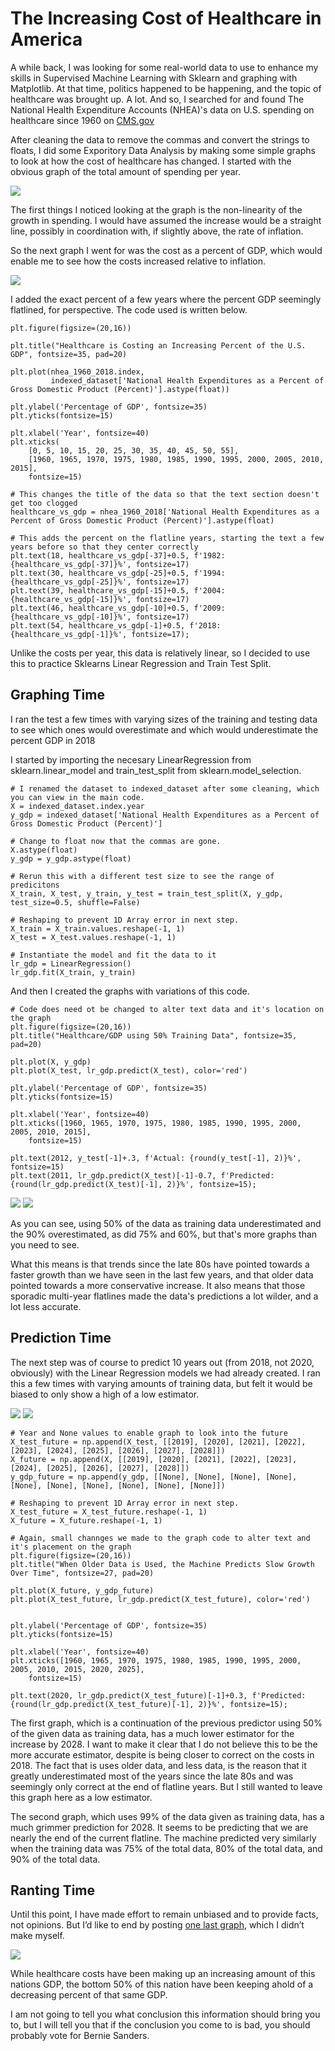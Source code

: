 # The Increasing Cost of Healthcare in America

A while back, I was looking for some real-world data to use to enhance my skills in Supervised Machine Learning with Sklearn  and graphing with Matplotlib. At that time, politics happened to be happening, and the topic of healthcare was brought up. A lot. And so, I searched for and found The National Health Expenditure Accounts (NHEA)'s data on U.S. spending on healthcare since 1960 on [CMS.gov](https://www.cms.gov/Research-Statistics-Data-and-Systems/Statistics-Trends-and-Reports/NationalHealthExpendData/NationalHealthAccountsHistorical)

After cleaning the data to remove the commas and convert the strings to floats, I did some Exporitory Data Analysis by making some simple graphs to look at how the cost of healthcare has changed. I started with the obvious graph of the total amount of spending per year.

<img src='Graphs/Healthcare_Cost.png'/>

The first things I noticed looking at the graph is the non-linearity of the growth in spending. I would have assumed the increase would be a straight line, possibly in coordination with, if slightly above, the rate of inflation. 

So the next graph I went for was the cost as a percent of GDP, which would enable me to see how the costs increased relative to inflation.

<img src='Graphs/Healthcare_Cost_vs_GDP.png'/>

I added the exact percent of a few years where the percent GDP seemingly flatlined, for perspective. The code used is written below.

```
plt.figure(figsize=(20,16))

plt.title("Healthcare is Costing an Increasing Percent of the U.S. GDP", fontsize=35, pad=20)

plt.plot(nhea_1960_2018.index, 
         indexed_dataset['National Health Expenditures as a Percent of Gross Domestic Product (Percent)'].astype(float))

plt.ylabel('Percentage of GDP', fontsize=35)
plt.yticks(fontsize=15)

plt.xlabel('Year', fontsize=40)
plt.xticks(
    [0, 5, 10, 15, 20, 25, 30, 35, 40, 45, 50, 55],
    [1960, 1965, 1970, 1975, 1980, 1985, 1990, 1995, 2000, 2005, 2010, 2015],
    fontsize=15)

# This changes the title of the data so that the text section doesn't get too clogged
healthcare_vs_gdp = nhea_1960_2018['National Health Expenditures as a Percent of Gross Domestic Product (Percent)'].astype(float)

# This adds the percent on the flatline years, starting the text a few years before so that they center correctly
plt.text(18, healthcare_vs_gdp[-37]+0.5, f'1982: {healthcare_vs_gdp[-37]}%', fontsize=17)
plt.text(30, healthcare_vs_gdp[-25]+0.5, f'1994: {healthcare_vs_gdp[-25]}%', fontsize=17)
plt.text(39, healthcare_vs_gdp[-15]+0.5, f'2004: {healthcare_vs_gdp[-15]}%', fontsize=17)
plt.text(46, healthcare_vs_gdp[-10]+0.5, f'2009: {healthcare_vs_gdp[-10]}%', fontsize=17)
plt.text(54, healthcare_vs_gdp[-1]+0.5, f'2018: {healthcare_vs_gdp[-1]}%', fontsize=17);
```

Unlike the costs per year, this data is relatively linear, so I decided to use this to practice Sklearns Linear Regression and Train Test Split. 



## Graphing Time

I ran the test a few times with varying sizes of the training and testing data to see which ones would overestimate and which would underestimate the percent GDP in 2018

I started by importing the necesary LinearRegression from sklearn.linear_model and train_test_split from sklearn.model_selection.

```
# I renamed the dataset to indexed_dataset after some cleaning, which you can view in the main code.
X = indexed_dataset.index.year
y_gdp = indexed_dataset['National Health Expenditures as a Percent of Gross Domestic Product (Percent)']

# Change to float now that the commas are gone.
X.astype(float)
y_gdp = y_gdp.astype(float)

# Rerun this with a different test size to see the range of predicitons
X_train, X_test, y_train, y_test = train_test_split(X, y_gdp, test_size=0.5, shuffle=False)

# Reshaping to prevent 1D Array error in next step.
X_train = X_train.values.reshape(-1, 1)
X_test = X_test.values.reshape(-1, 1)

# Instantiate the model and fit the data to it
lr_gdp = LinearRegression()
lr_gdp.fit(X_train, y_train)
```

And then I created the graphs with variations of this code.
```
# Code does need ot be changed to alter text data and it's location on the graph
plt.figure(figsize=(20,16))
plt.title("Healthcare/GDP using 50% Training Data", fontsize=35, pad=20)

plt.plot(X, y_gdp)
plt.plot(X_test, lr_gdp.predict(X_test), color='red')

plt.ylabel('Percentage of GDP', fontsize=35)
plt.yticks(fontsize=15)

plt.xlabel('Year', fontsize=40)
plt.xticks([1960, 1965, 1970, 1975, 1980, 1985, 1990, 1995, 2000, 2005, 2010, 2015],
    fontsize=15)

plt.text(2012, y_test[-1]+.3, f'Actual: {round(y_test[-1], 2)}%', fontsize=15)
plt.text(2011, lr_gdp.predict(X_test)[-1]-0.7, f'Predicted: {round(lr_gdp.predict(X_test)[-1], 2)}%', fontsize=15);
```

<img src='Graphs/50%_Predictor.png'/>

<img src='Graphs/90%_Predictor.png'/>

As you can see, using 50% of the data as training data underestimated and the 90% overestimated, as did 75% and 60%, but that's more graphs than you need to see. 

What this means is that trends since the late 80s have pointed towards a faster growth than we have seen in the last few years, and that older data pointed towards a more conservative increase. It also means that those sporadic multi-year flatlines made the data's predictions a lot wilder, and a lot less accurate.

## Prediction Time

The next step was of course to predict 10 years out (from 2018, not 2020, obviously) with the Linear Regression models we had already created. I ran this a few times with varying amounts of training data, but felt it would be biased to only show a high of a low estimator.

<img src='Graphs/Future_50%.png'/>

<img src='Graphs/Future_99%.png'/>


```
# Year and None values to enable graph to look into the future
X_test_future = np.append(X_test, [[2019], [2020], [2021], [2022], [2023], [2024], [2025], [2026], [2027], [2028]])
X_future = np.append(X, [[2019], [2020], [2021], [2022], [2023], [2024], [2025], [2026], [2027], [2028]])
y_gdp_future = np.append(y_gdp, [[None], [None], [None], [None], [None], [None], [None], [None], [None], [None]])

# Reshaping to prevent 1D Array error in next step.
X_test_future = X_test_future.reshape(-1, 1)
X_future = X_future.reshape(-1, 1)

# Again, small channges we made to the graph code to alter text and it's placement on the graph
plt.figure(figsize=(20,16))
plt.title("When Older Data is Used, the Machine Predicts Slow Growth Over Time", fontsize=27, pad=20)

plt.plot(X_future, y_gdp_future)
plt.plot(X_test_future, lr_gdp.predict(X_test_future), color='red')


plt.ylabel('Percentage of GDP', fontsize=35)
plt.yticks(fontsize=15)

plt.xlabel('Year', fontsize=40)
plt.xticks([1960, 1965, 1970, 1975, 1980, 1985, 1990, 1995, 2000, 2005, 2010, 2015, 2020, 2025],
    fontsize=15)

plt.text(2020, lr_gdp.predict(X_test_future)[-1]+0.3, f'Predicted: {round(lr_gdp.predict(X_test_future)[-1], 2)}%', fontsize=15);
```

The first graph, which is a continuation of the previous predictor using 50% of the given data as training data, has a much lower estimator for the increase by 2028. I want to make it clear that I do not believe this to be the more accurate estimator, despite is being closer to correct on the costs in 2018. The fact that is uses older data, and less data, is the reason that it greatly underestimated most of the years since the late 80s and was seemingly only correct at the end of flatline years. But I still wanted to leave this graph here as a low estimator.

The second graph, which uses 99% of the data given as training data, has a much grimmer prediction for 2028. It seems to be predicting that we are nearly the end of the current flatline. The machine predicted very similarly when the training data was 75% of the total data, 80% of the total data, and 90% of the total data.


## Ranting Time

Until this point, I have made effort to remain unbiased and to provide facts, not opinions. But I’d like to end by posting [one last graph]( https://www.nytimes.com/interactive/2016/12/16/business/economy/nine-new-findings-about-income-inequality-piketty.html), which I didn’t make myself. 

<img src='Graphs/Bottom_50%.png'/>

While healthcare costs have been making up an increasing amount of this nations GDP, the bottom 50% of this nation have been keeping ahold of a decreasing percent of that same GDP. 

I am not going to tell you what conclusion this information should bring you to, but I will tell you that if the conclusion you come to is bad, you should probably vote for Bernie Sanders.
